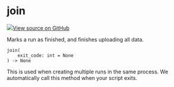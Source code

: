 # join

<!-- Insert buttons and diff -->


[![](https://www.tensorflow.org/images/GitHub-Mark-32px.png)View source on GitHub](https://www.github.com/wandb/client/tree/3a0def97afe1def2b1a59786b4f0bbcac3f5dc4c/wandb/sdk/wandb_run.py#L2362-L2370)




Marks a run as finished, and finishes uploading all data.

<pre><code>join(
    exit_code: int = None
) -> None</code></pre>



<!-- Placeholder for "Used in" -->

This is used when creating multiple runs in the same process.
We automatically call this method when your script exits.